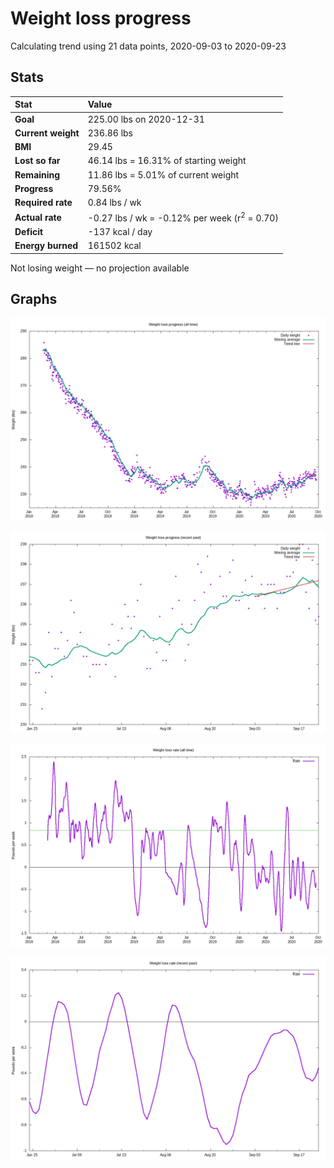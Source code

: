 # Weight loss progress

Calculating trend using 21 data points, 2020-09-03 to 2020-09-23

## Stats

Stat|Value
:-|:-
**Goal**|225.00 lbs on 2020-12-31
**Current weight**|236.86 lbs
**BMI**|29.45
**Lost so far**|46.14 lbs = 16.31% of starting weight
**Remaining**|11.86 lbs =  5.01% of current  weight
**Progress**|79.56%
**Required rate**|0.84 lbs / wk
**Actual rate**|-0.27 lbs / wk = -0.12% per week  (r<sup>2</sup> = 0.70)
**Deficit**|-137 kcal / day
**Energy burned**|161502 kcal

Not losing weight &mdash; no projection available

## Graphs

![](weight-graph-alltime.png)

![](weight-graph-recent.png)

![](rate-graph-alltime.png)

![](rate-graph-recent.png)
